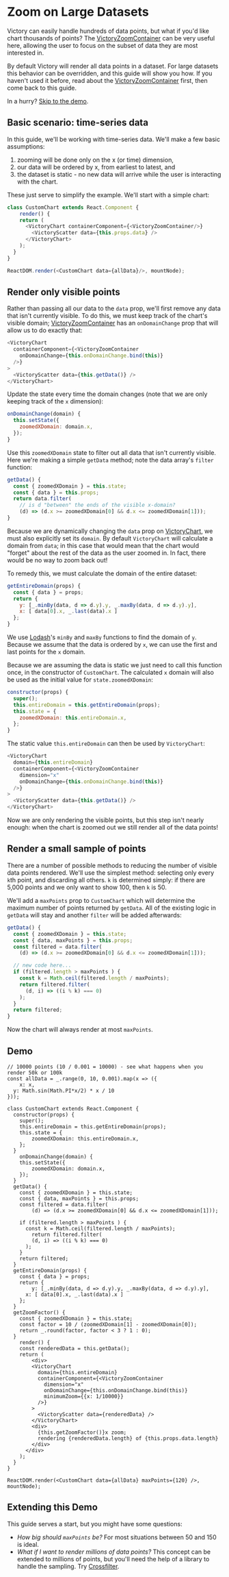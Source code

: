 # Zoom on Large Datasets

Victory can easily handle hundreds of data points, but what if you'd like chart thousands of points?
The [VictoryZoomContainer] can be very useful here, allowing the user to focus on the subset of data they are most interested in.

By default Victory will render all data points in a dataset.
For large datasets this behavior can be overridden, and this guide will show you how.
If you haven't used it before, read about the [VictoryZoomContainer] first, then come back to this guide.

In a hurry? [Skip to the demo].

## Basic scenario: time-series data

In this guide, we'll be working with time-series data. We'll make a few basic assumptions:

1. zooming will be done only on the x (or time) dimension,
2. our data will be ordered by x, from earliest to latest, and
3. the dataset is static - no new data will arrive while the user is interacting with the chart.

These just serve to simplify the example. We'll start with a simple chart:

```js
class CustomChart extends React.Component {
	render() {
  	return (
      <VictoryChart containerComponent={<VictoryZoomContainer/>}
        <VictoryScatter data={this.props.data} />
      </VictoryChart>
    );
  }
}

ReactDOM.render(<CustomChart data={allData}/>, mountNode);
```

## Render only visible points

Rather than passing all our data to the `data` prop, we'll first remove any data that isn't currently visible.
To do this, we must keep track of the chart's visible domain;
[VictoryZoomContainer] has an `onDomainChange` prop that will allow us to do exactly that:

```js
<VictoryChart
  containerComponent={<VictoryZoomContainer
    onDomainChange={this.onDomainChange.bind(this)}
  />}
>
  <VictoryScatter data={this.getData()} />
</VictoryChart>
```

Update the state every time the domain changes (note that we are only keeping track of the `x` dimension):

```js
onDomainChange(domain) {
  this.setState({
    zoomedXDomain: domain.x,
  });
}
```

Use this `zoomedXDomain` state to filter out all data that isn't currently visible.
Here we're making a simple `getData` method; note the data array's `filter` function:

```js
getData() {
  const { zoomedXDomain } = this.state;
  const { data } = this.props;
  return data.filter(
    // is d "between" the ends of the visible x-domain?
    (d) => (d.x >= zoomedXDomain[0] && d.x <= zoomedXDomain[1]));
}
```

Because we are dynamically changing the `data` prop on [VictoryChart],
we must also explicitly set its `domain`.
By default `VictoryChart` will calculate a domain from `data`;
in this case that would mean that the chart would "forget" about the rest of the data as the user zoomed in.
In fact, there would be no way to zoom back out!

To remedy this, we must calculate the domain of the entire dataset:

```js
getEntireDomain(props) {
  const { data } = props;
  return {
    y: [_.minBy(data, d => d.y).y, _.maxBy(data, d => d.y).y],
    x: [ data[0].x, _.last(data).x ]
  };
}
```

We use [Lodash]'s `minBy` and `maxBy` functions to find the domain of `y`.
Because we assume that the data is ordered by `x`, we can use the first and last points for the `x` domain.

Because we are assuming the data is static we just need to call this function once, in the constructor of `CustomChart`.
The calculated `x` domain will also be used as the initial value for `state.zoomedXDomain`:

```js
constructor(props) {
  super();
  this.entireDomain = this.getEntireDomain(props);
  this.state = {
    zoomedXDomain: this.entireDomain.x,
  };
}
```

The static value `this.entireDomain` can then be used by `VictoryChart`:
```js
<VictoryChart
  domain={this.entireDomain}
  containerComponent={<VictoryZoomContainer
    dimension="x"
    onDomainChange={this.onDomainChange.bind(this)}
  />}
>
  <VictoryScatter data={this.getData()} />
</VictoryChart>
```

Now we are only rendering the visible points, but this step isn't nearly enough:
when the chart is zoomed out we still render all of the data points!

## Render a small sample of points

There are a number of possible methods to reducing the number of visible data points rendered.
We'll use the simplest method: selecting only every `k`th point, and discarding all others.
`k` is determined simply:
if there are 5,000 points and we only want to show 100, then `k` is 50.

We'll add a `maxPoints` prop to `CustomChart`
which will determine the maximum number of points returned by `getData`.
All of the existing logic in `getData` will stay
and another `filter` will be added afterwards:

```js
getData() {
  const { zoomedXDomain } = this.state;
  const { data, maxPoints } = this.props;
  const filtered = data.filter(
    (d) => (d.x >= zoomedXDomain[0] && d.x <= zoomedXDomain[1]));

  // new code here...
  if (filtered.length > maxPoints ) {
    const k = Math.ceil(filtered.length / maxPoints);
    return filtered.filter(
      (d, i) => ((i % k) === 0)
    );
  }
  return filtered;
}
```

Now the chart will always render at most `maxPoints`.

## Demo

```playground_norender
// 10000 points (10 / 0.001 = 10000) - see what happens when you render 50k or 100k
const allData = _.range(0, 10, 0.001).map(x => ({
	x: x,
  y: Math.sin(Math.PI*x/2) * x / 10
}));

class CustomChart extends React.Component {
  constructor(props) {
  	super();
    this.entireDomain = this.getEntireDomain(props);
   	this.state = {
    	zoomedXDomain: this.entireDomain.x,
    };
  }
	onDomainChange(domain) {
  	this.setState({
    	zoomedXDomain: domain.x,
    });
  }
  getData() {
  	const { zoomedXDomain } = this.state;
    const { data, maxPoints } = this.props;
  	const filtered = data.filter(
    	(d) => (d.x >= zoomedXDomain[0] && d.x <= zoomedXDomain[1]));

    if (filtered.length > maxPoints ) {
      const k = Math.ceil(filtered.length / maxPoints);
    	return filtered.filter(
      	(d, i) => ((i % k) === 0)
      );
    }
    return filtered;
  }
  getEntireDomain(props) {
  	const { data } = props;
    return {
    	y: [_.minBy(data, d => d.y).y, _.maxBy(data, d => d.y).y],
      x: [ data[0].x, _.last(data).x ]
    };
  }
  getZoomFactor() {
    const { zoomedXDomain } = this.state;
    const factor = 10 / (zoomedXDomain[1] - zoomedXDomain[0]);
    return _.round(factor, factor < 3 ? 1 : 0);
  }
	render() {
    const renderedData = this.getData();
  	return (
    	<div>
        <VictoryChart
          domain={this.entireDomain}
          containerComponent={<VictoryZoomContainer
            dimension="x"
            onDomainChange={this.onDomainChange.bind(this)}
            minimumZoom={{x: 1/10000}}
          />}
        >
          <VictoryScatter data={renderedData} />
        </VictoryChart>
        <div>
          {this.getZoomFactor()}x zoom;
          rendering {renderedData.length} of {this.props.data.length}
        </div>
      </div>
    );
  }
}

ReactDOM.render(<CustomChart data={allData} maxPoints={120} />, mountNode);
```

## Extending this Demo

This guide serves a start, but you might have some questions:

* _How big should `maxPoints` be?_ For most situations between 50 and 150 is ideal.
* _What if I want to render millions of data points?_ This concept can be extended to millions of points, but you'll need the help of a library to handle the sampling. Try [Crossfilter].

[VictoryZoomContainer]: https://formidable.com/open-source/victory/docs/victory-zoom-container
[VictoryChart]: https://formidable.com/open-source/victory/docs/victory-chart
[Skip to the demo]: https://formidable.com/open-source/victory/guides/zoom-large-data#demo
[Lodash]: https://lodash.com/
[Crossfilter]: http://square.github.io/crossfilter/
